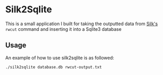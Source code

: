 # Silk2Sqlite

  

This is a small application I built for taking the outputted data from [Silk's](https://tools.netsa.cert.org/silk/index.html) ``rwcut`` command and inserting it into a Sqlite3 database

  

## Usage
An example of how to use silk2sqlite is as followed:

``./silk2sqlite database.db rwcut-output.txt``

